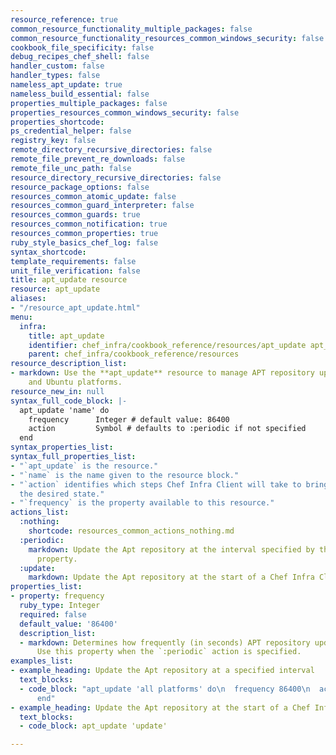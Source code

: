 ```yaml
---
resource_reference: true
common_resource_functionality_multiple_packages: false
common_resource_functionality_resources_common_windows_security: false
cookbook_file_specificity: false
debug_recipes_chef_shell: false
handler_custom: false
handler_types: false
nameless_apt_update: true
nameless_build_essential: false
properties_multiple_packages: false
properties_resources_common_windows_security: false
properties_shortcode: 
ps_credential_helper: false
registry_key: false
remote_directory_recursive_directories: false
remote_file_prevent_re_downloads: false
remote_file_unc_path: false
resource_directory_recursive_directories: false
resource_package_options: false
resources_common_atomic_update: false
resources_common_guard_interpreter: false
resources_common_guards: true
resources_common_notification: true
resources_common_properties: true
ruby_style_basics_chef_log: false
syntax_shortcode: 
template_requirements: false
unit_file_verification: false
title: apt_update resource
resource: apt_update
aliases:
- "/resource_apt_update.html"
menu:
  infra:
    title: apt_update
    identifier: chef_infra/cookbook_reference/resources/apt_update apt_update
    parent: chef_infra/cookbook_reference/resources
resource_description_list:
- markdown: Use the **apt_update** resource to manage APT repository updates on Debian
    and Ubuntu platforms.
resource_new_in: null
syntax_full_code_block: |-
  apt_update 'name' do
    frequency      Integer # default value: 86400
    action         Symbol # defaults to :periodic if not specified
  end
syntax_properties_list: 
syntax_full_properties_list:
- "`apt_update` is the resource."
- "`name` is the name given to the resource block."
- "`action` identifies which steps Chef Infra Client will take to bring the node into
  the desired state."
- "`frequency` is the property available to this resource."
actions_list:
  :nothing:
    shortcode: resources_common_actions_nothing.md
  :periodic:
    markdown: Update the Apt repository at the interval specified by the `frequency`
      property.
  :update:
    markdown: Update the Apt repository at the start of a Chef Infra Client run.
properties_list:
- property: frequency
  ruby_type: Integer
  required: false
  default_value: '86400'
  description_list:
  - markdown: Determines how frequently (in seconds) APT repository updates are made.
      Use this property when the `:periodic` action is specified.
examples_list:
- example_heading: Update the Apt repository at a specified interval
  text_blocks:
  - code_block: "apt_update 'all platforms' do\n  frequency 86400\n  action :periodic\n\
      end"
- example_heading: Update the Apt repository at the start of a Chef Infra Client run
  text_blocks:
  - code_block: apt_update 'update'

---
```

